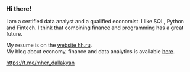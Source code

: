 ### Hi there!

I am a certified data analyst and a qualified economist. I like SQL, Python and Fintech. I think that combining finance and programming has a great future.

My resume is on the [website hh.ru](https://krasnodar.hh.ru/resume/130003eaff0bfcd9940039ed1f31397a6f4237).  
My blog about economy, finance and data analytics is available [here](https://dzen.ru/financier_and_data_analyst).


https://t.me/mher_dallakyan
